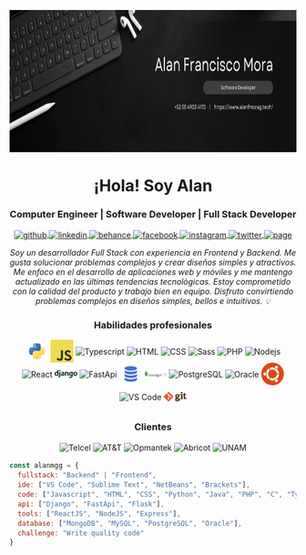 <p align="center">
  <img src="https://raw.githubusercontent.com/alanmgg/Assets/main/Readme/%40alanmgg._.banner_minimalist.png" height="250"/>
</p>

<h1 align="center">¡Hola! Soy Alan</h1>
<h3 align="center">Computer Engineer | Software Developer | Full Stack Developer</h3>

<p align="center">
  <a href="https://github.com/alanmgg" target="_blank">
    <img align="center" src="https://cdn-icons-png.flaticon.com/512/733/733553.png" alt="github" height="30" width="30" />
  </a>
  <a href="https://www.linkedin.com/in/alanmgg/" target="_blank">
    <img align="center" src="https://cdn-icons-png.flaticon.com/512/3536/3536505.png" alt="linkedin" height="30" width="30" />
  </a>
  <a href="https://www.behance.net/alanmgg" target="_blank">
    <img align="center" src="https://cdn-icons-png.flaticon.com/512/3991/3991886.png" alt="behance" height="30" width="30" />
  </a>
  <a href="https://www.facebook.com/Alan.Bananas.0" target="_blank">
    <img align="center" src="https://cdn-icons-png.flaticon.com/512/733/733547.png" alt="facebook" height="30" width="30" />
  </a>
  <a href="https://www.instagram.com/alanmg._/" target="_blank">
    <img align="center" src="https://cdn-icons-png.flaticon.com/512/174/174855.png" alt="instagram" height="30" width="30" />
  </a>
  <a href="https://twitter.com/alanmgggg" target="_blank">
    <img align="center" src="https://cdn-icons-png.flaticon.com/512/3670/3670151.png" alt="twitter" height="30" width="30" />
  </a>
  <a href="http://www.alanfmorag.tech/" target="_blank">
    <img align="center" src="https://cdn-icons-png.flaticon.com/512/1688/1688400.png" alt="page" height="30" width="30" />
  </a>
</p>

<p align="center">
  <em>
Soy un desarrollador Full Stack con experiencia en Frontend y Backend. Me gusta solucionar problemas complejos y crear diseños simples y atractivos. Me enfoco en el desarrollo de aplicaciones web y móviles y me mantengo actualizado en las últimas tendencias tecnológicas. Estoy comprometido con la calidad del producto y trabajo bien en equipo. Disfruto convirtiendo problemas complejos en diseños simples, bellos e intuitivos. 💡
  </em>
</p>

<h3 align="center">Habilidades profesionales</h3>
<p align="center">
  <img align="center" title="Python" alt="Python" width="40px" src="https://raw.githubusercontent.com/github/explore/master/topics/python/python.png" />
  <img align="center" title="JavaScript" alt="JS" width="40px" src="https://raw.githubusercontent.com/github/explore/master/topics/javascript/javascript.png">
  <img align="center" title="Typescript" alt="Typescript" width="40px" src="https://upload.wikimedia.org/wikipedia/commons/4/4c/Typescript_logo_2020.svg">
  <img align="center" title="HTML" alt="HTML" width="40px" src="https://upload.wikimedia.org/wikipedia/commons/thumb/6/61/HTML5_logo_and_wordmark.svg/800px-HTML5_logo_and_wordmark.svg.png">
  <img align="center" title="CSS" alt="CSS" width="40px" src="https://cdn-icons-png.flaticon.com/512/919/919826.png">
  <img align="center" title="Sass" alt="Sass" width="40px" src="https://javadesde0.com/wp-content/uploads/sass-1.jpg">
  <img align="center" title="PHP" alt="PHP" width="40px" src="https://cdn-icons-png.flaticon.com/512/919/919830.png">
  <img align="center" title="Nodejs" alt="Nodejs" width="40px" src="https://cdn-icons-png.flaticon.com/512/919/919825.png">
  <img align="center" title="React" alt="React" width="40px" src="https://upload.wikimedia.org/wikipedia/commons/thumb/4/47/React.svg/768px-React.svg.png">
  <img align="center" title="Django" alt="Django" width="40px" src="https://raw.githubusercontent.com/github/explore/master/topics/django/django.png">
  <img align="center" title="FastApi" alt="FastApi" width="40px" src="https://cdn.worldvectorlogo.com/logos/fastapi.svg">
  <img align="center" title="SQL" alt="SQL" width="40px" src="https://raw.githubusercontent.com/github/explore/master/topics/sql/sql.png">
  <img align="center" title="MongoDB" alt="MongoDB" width="40px" src="https://raw.githubusercontent.com/github/explore/master/topics/mongodb/mongodb.png">
  <img align="center" title="PostgreSQL" alt="PostgreSQL" width="40px" src="https://upload.wikimedia.org/wikipedia/commons/2/29/Postgresql_elephant.svg">
  <img align="center" title="Oracle" alt="Oracle" width="40px" src="https://www.fabriconsulting.com.mx/assets/images/d234566d9d-1-512x512.png">
  <img align="center" title="Ubuntu" alt="Ubuntu" width="40px" src="https://raw.githubusercontent.com/github/explore/master/topics/ubuntu/ubuntu.png">
  <img align="center" title="VS Code" alt="VS Code" width="40px" src="https://img.icons8.com/fluent/48/000000/visual-studio-code-2019.png">
  <img align="center" title="git" alt="git" width="40px" src="https://raw.githubusercontent.com/github/explore/master/topics/git/git.png">
</p>

<h3 align="center">Clientes</h3>
<p align="center" classname="justify-content: center;">
  <img align="center" title="Telcel" alt="Telcel" width="70px" src="https://upload.wikimedia.org/wikipedia/commons/8/8e/Telcel_logo.svg" />  
  <img align="center" title="AT&T" alt="AT&T" width="60px" src="https://upload.wikimedia.org/wikipedia/commons/3/31/AT%26T_logo_2016.svg" />  
  <img align="center" title="Opmantek" alt="Opmantek" width="40px" src="https://iitechsolutions.com/wp-content/uploads/2021/06/OpmantekLogo-Tagline-V-ColourDark-750w.png" />  
  <img align="center" title="Abricot" alt="Abricot" width="70px" src="http://abricot.com.mx/images/logo-abricot.png" />  
  <img align="center" title="UNAM" alt="UNAM" width="35px" src="https://i0.wp.com/www.atmosfera.unam.mx/wp-content/uploads/2019/06/unam-escudo-azul.png?fit=1484%2C1662&ssl=1" />  
</p>

```javascript
const alanmgg = {
  fullstack: "Backend" | "Frontend",
  ide: ["VS Code", "Sublime Text", "NetBeans", "Brackets"],
  code: ["Javascript", "HTML", "CSS", "Python", "Java", "PHP", "C", "Typescript"],
  api: ["Django", "FastApi", "Flask"],
  tools: ["ReactJS", "NodeJS", "Express"],
  database: ["MongoDB", "MySQL", "PostgreSQL", "Oracle"],
  challenge: "Write quality code"
}
```
